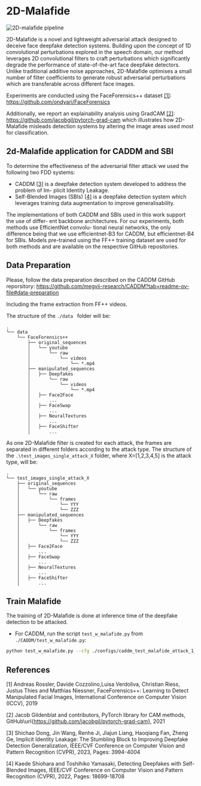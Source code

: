 # 2D-Malafide

![2D-malafide pipeline](https://github.com/eurecom-fscv/2D-Malafide/blob/main/img/2D-malafide-pipeline.png?raw=true)

2D-Malafide is a novel and lightweight adversarial attack designed to deceive face deepfake detection systems. Building upon the concept of 1D convolutional perturbations explored in the speech domain, our method leverages 2D convolutional filters to craft perturbations which significantly degrade the performance of state-of-the-art face deepfake detectors. Unlike traditional additive noise approaches, 2D-Malafide optimises a small number of filter coefficients to generate robust adversarial perturbations which are transferable across different face images.

Experiments are conducted using the FaceForensics++ dataset [[1]](#ff): https://github.com/ondyari/FaceForensics

Additionally, we report an explainability analysis using GradCAM [[2]](#gradcam): https://github.com/jacobgil/pytorch-grad-cam
which illustrates how 2D-Malafide misleads detection systems by altering the image areas used most for classification.

## 2d-Malafide application for CADDM and SBI
To determine the effectiveness of the adversarial filter attack we used the following two
FDD systems:
- CADDM [[3]](#caddm) is a deepfake detection system developed to address the problem of Im-
plicit Identity Leakage.
- Self-Blended Images (SBIs) [[4]](#sbi) is a deepfake detection system which leverages
training data augmentation to improve generalisability.

The implementations of both CADDM and SBIs used in this work support the use of differ-
ent backbone architectures. For our experiments, both methods use EfficientNet convolu-
tional neural networks, the only difference being that we use efficientnet-B3 for CADDM,
but efficientnet-B4 for SBIs. Models pre-trained using the FF++ training dataset are used
for both methods and are available on the respective GitHub repositories.

## Data Preparation
Please, follow the data preparation described on the CADDM GitHub reporsitory: https://github.com/megvii-research/CADDM?tab=readme-ov-file#data-preparation

Including the frame extraction from FF++ videos.

The structure of the ```./data ``` folder will be:

```code
.
└── data
    └── FaceForensics++
        ├── original_sequences
        │   └── youtube
        │       └── raw
        │           └── videos
        │               └── *.mp4
        ├── manipulated_sequences
        │   ├── Deepfakes
        │       └── raw
        │           └── videos
        │               └── *.mp4
        │   ├── Face2Face
        │		...
        │   ├── FaceSwap
        │		...
        │   ├── NeuralTextures
        │		...
        │   ├── FaceShifter
        │		...
```

As one 2D-Malafide filter is created for each attack, the frames are separated in different folders according to the attack type. The structure of the ```.\test_images_single_attack_X``` folder, where X=[1,2,3,4,5] is the attack type, will be:

```code
.
└── test_images_single_attack_X
    ├── original_sequences
    │   └── youtube
    │       └── raw
    │           └── frames
    │               └── YYY
    │               └── ZZZ
    ├── manipulated_sequences
    │   ├── Deepfakes
    │       └── raw
    │           └── frames
    │               └── YYY
    │               └── ZZZ
    │   ├── Face2Face
    │		...
    │   ├── FaceSwap
    │		...
    │   ├── NeuralTextures
    │		...
    │   ├── FaceShifter
    │		...
```

## Train Malafide
The training of 2D-Malafide is done at inference time of the deepfake detection to be attacked. 

- For CADDM, run the script ```test_w_malafide.py``` from ```./CADDM/test_w_malafide.py```:
```bash
python test_w_malafide.py --cfg ./configs/caddm_test_malafide_attack_1_fs_3.cfg
```

## References
<span id="ff">[1]</span> Andreas Rossler, Davide Cozzolino,Luisa Verdoliva, Christian Riess, Justus Thies and Matthias Niessner, FaceForensics++: Learning to Detect Manipulated Facial Images, International Conference on Computer Vision (ICCV), 2019

<span id="gradcam">[2]</span> Jacob Gildenblat and contributors, PyTorch library for CAM methods, GitHub\url{https://github.com/jacobgil/pytorch-grad-cam}, 2021

<span id="caddm">[3]</span> Shichao Dong, Jin Wang, Renhe Ji, Jiajun Liang, Haoqiang Fan, Zheng Ge, Implicit Identity Leakage: The Stumbling Block to Improving Deepfake Detection Generalization, IEEE/CVF Conference on Computer Vision and Pattern Recognition (CVPR), 2023, Pages: 3994-4004

<span id="sbi">[4]</span> Kaede Shiohara and Toshihiko Yamasaki, Detecting Deepfakes with Self-Blended Images, IEEE/CVF Conference on Computer Vision and Pattern Recognition (CVPR), 2022, Pages: 18699-18708
